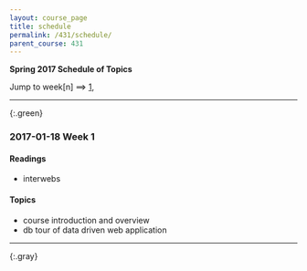 ```yaml
---
layout: course_page
title: schedule
permalink: /431/schedule/
parent_course: 431
---
```


**Spring 2017 Schedule of Topics**

Jump to week[n] ==> [1](#week-1), 

---

{:.green}
### 2017-01-18 Week 1 

#### Readings
- interwebs

#### Topics
- course introduction and overview
- db tour of data driven web application

---

{:.gray}

